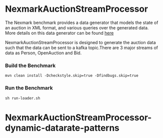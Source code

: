 # NexmarkAuctionStreamProcessor

The Nexmark benchmark provides a data generator that models the state of an auction in XML format, and various queries
over the generated data. More details on this data generator can be found [here](https://beam.apache.org/documentation/sdks/java/testing/nexmark/#what-it-is)

NexmarkAuctionStreamProcessor is designed to generate the auction data such that the data can be sent to a kafka topic.There are 3 major streams of data as Person, OpenAuction and Bid.

### Build the Benchmark
```
mvn clean install -Dcheckstyle.skip=true -Dfindbugs.skip=true
```

### Run the Benchmark
```
sh run-loader.sh
```
# NexmarkAuctionStreamProcessor-dynamic-datarate-patterns
